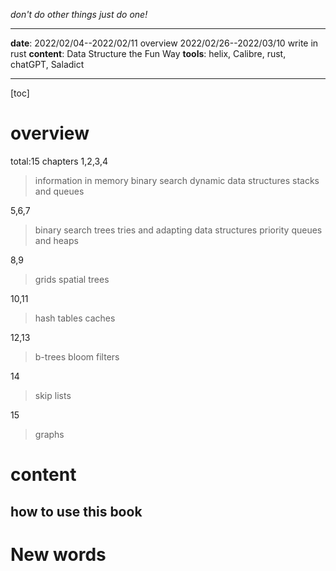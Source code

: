 _don't do other things just do one!_

---
**date**:  2022/02/04--2022/02/11 overview
          2022/02/26--2022/03/10 write in rust
**content**: Data Structure the Fun Way
**tools**: helix, Calibre, rust, chatGPT, Saladict 

---

[toc]

# overview
total:15 chapters
1,2,3,4
> information in memory
> binary search
> dynamic data structures
> stacks and queues

5,6,7
> binary search trees
> tries and adapting data structures
> priority queues and heaps

8,9
> grids
> spatial trees

10,11
> hash tables
> caches

12,13
> b-trees
> bloom filters

14
> skip lists

15
> graphs



# content
## how to use this book

# New words


